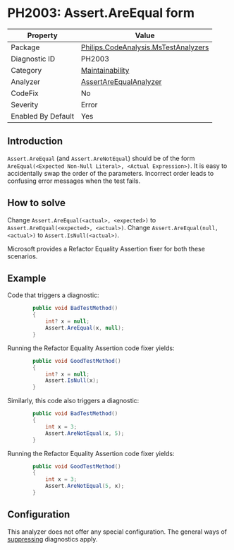 # PH2003: Assert.AreEqual form

| Property | Value  |
|--|--|
| Package | [Philips.CodeAnalysis.MsTestAnalyzers](https://www.nuget.org/packages/Philips.CodeAnalysis.MsTestAnalyzers) |
| Diagnostic ID | PH2003 |
| Category  | [Maintainability](../Maintainability.md) |
| Analyzer | [AssertAreEqualAnalyzer](https://github.com/philips-software/roslyn-analyzers/blob/main/Philips.CodeAnalysis.MsTestAnalyzers/AssertAreEqualAnalyzer.cs)
| CodeFix  | No |
| Severity | Error |
| Enabled By Default | Yes |

## Introduction

`Assert.AreEqual` (and `Assert.AreNotEqual`) should be of the form `AreEqual(<Expected Non-Null Literal>, <Actual Expression>)`. It is easy to accidentally swap the order of the parameters. Incorrect order leads to confusing error messages when the test fails.

## How to solve

Change `Assert.AreEqual(<actual>, <expected>)` to `Assert.AreEqual(<expected>, <actual>)`.
Change `Assert.AreEqual(null, <actual>)` to `Assert.IsNull(<actual>)`.

Microsoft provides a Refactor Equality Assertion fixer for both these scenarios.

## Example

Code that triggers a diagnostic:
``` cs
        public void BadTestMethod()
        {
            int? x = null;
            Assert.AreEqual(x, null);
        }
```
Running the Refactor Equality Assertion code fixer yields:
``` cs
        public void GoodTestMethod()
        {
            int? x = null;
            Assert.IsNull(x);
        }
```

Similarly, this code also triggers a diagnostic:
``` cs
        public void BadTestMethod()
        {
            int x = 3;
            Assert.AreNotEqual(x, 5);
        }
```
Running the Refactor Equality Assertion code fixer yields:
``` cs
        public void GoodTestMethod()
        {
            int x = 3;
            Assert.AreNotEqual(5, x);
        }
```

## Configuration

This analyzer does not offer any special configuration. The general ways of [suppressing](https://learn.microsoft.com/en-us/dotnet/fundamentals/code-analysis/suppress-warnings) diagnostics apply.
